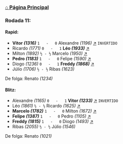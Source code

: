 ### [⌂ Página Principal](https://grupo-de-xadrez.github.io/)

### Rodada 11:

#### Rapid:

* **Vitor *(1316)*** `1   -   0` Alexandre *(1196)* [↗](https://www.lichess.org/uzz6TLeb) `INVERTIDO`
* Ricardo *(1771)* `0   -   1` **Léo *(1933)*** [↗](https://www.lichess.org/2WDMqx8f) 
* Milton *(1892)* `½ - ½` Marcelo *(1950)* [↗](https://www.lichess.org/Hveq9NYu) 
* **Pedro *(1183)*** `1   -   0` Felipe *(1590)* [↗](https://www.lichess.org/3tPc9vbg) 
* Diogo *(1236)* `0   -   1` **Freddy *(1868)*** [↗](https://www.lichess.org/bzs5OTvF) 
* Júlio *(1706)* `½ - ½` Ribas *(1623)*  

De folga: Renato *(1234)*

#### Blitz:

* Alexandre *(1165)* `0   -   1` **Vitor *(1233)*** [↗](https://www.lichess.org/HrAy00oE) `INVERTIDO`
* Léo *(1861)* `½ - ½` Ricardo *(1625)* [↗](https://www.lichess.org/8SZrGgrw) 
* **Marcelo *(1782)*** `1   -   0` Milton *(1672)* [↗](https://www.lichess.org/ddfdNyXJ) 
* **Felipe *(1387)*** `1   -   0` Pedro *(1105)* [↗](https://www.lichess.org/XgzeSbk8) 
* **Freddy *(1815)*** `1   -   0` Diogo *(1493)* [↗](https://www.lichess.org/xVTfL6Vs) 
* Ribas *(2055)* `½ - ½` Júlio *(1546)*  

De folga: Renato *(1021)*

